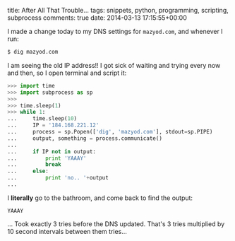 title: After All That Trouble...
tags: snippets, python, programming, scripting, subprocess
comments: true
date: 2014-03-13 17:15:55+00:00


I made a change today to my DNS settings for `mazyod.com`, and whenever I run:

```bash
$ dig mazyod.com

```

I am seeing the old IP address!! I got sick of waiting and trying every now and then, so I open terminal and script it:
```python
>>> import time
>>> import subprocess as sp
>>> 
>>> time.sleep(1)
>>> while 1:
...     time.sleep(10)
...     IP = '184.168.221.12'
...     process = sp.Popen(['dig', 'mazyod.com'], stdout=sp.PIPE)
...     output, something = process.communicate()
...     
...     if IP not in output:
...         print 'YAAAY'
...         break
...     else:
...         print 'no.. '+output
... 

```

I **literally** go to the bathroom, and come back to find the output:

```text
YAAAY

```

... Took exactly 3 tries before the DNS updated. That's 3 tries multiplied by 10 second intervals between them tries... 

